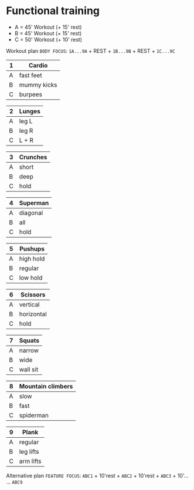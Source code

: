 # Functional training

- A = 45' Workout (+ 15' rest)
- B = 45' Workout (+ 15' rest)
- C = 50' Workout (+ 10' rest)

Workout plan `BODY FOCUS`:
`1A...9A` + REST + `1B...9B` + REST + `1C...9C`

| 1   | Cardio      |
| --- | ----------- |
| A   | fast feet   |
| B   | mummy kicks |
| C   | burpees     |

| 2   | Lunges |
| --- | ------ |
| A   | leg L  |
| B   | leg R  |
| C   | L + R  |

| 3   | Crunches |
| --- | -------- |
| A   | short    |
| B   | deep     |
| C   | hold     |

| 4   | Superman |
| --- | -------- |
| A   | diagonal |
| B   | all      |
| C   | hold     |

| 5   | Pushups   |
| --- | --------- |
| A   | high hold |
| B   | regular   |
| C   | low hold  |

| 6   | Scissors   |
| --- | ---------- |
| A   | vertical   |
| B   | horizontal |
| C   | hold       |

| 7   | Squats   |
| --- | -------- |
| A   | narrow   |
| B   | wide     |
| C   | wall sit |

| 8   | Mountain climbers |
| --- | ----------------- |
| A   | slow              |
| B   | fast              |
| C   | spiderman         |

| 9   | Plank     |
| --- | --------- |
| A   | regular   |
| B   | leg lifts |
| C   | arm lifts |

Alternative plan `FEATURE FOCUS`:
`ABC1` + 10'rest + `ABC2` + 10'rest + `ABC3` + 10'... ... `ABC9`
